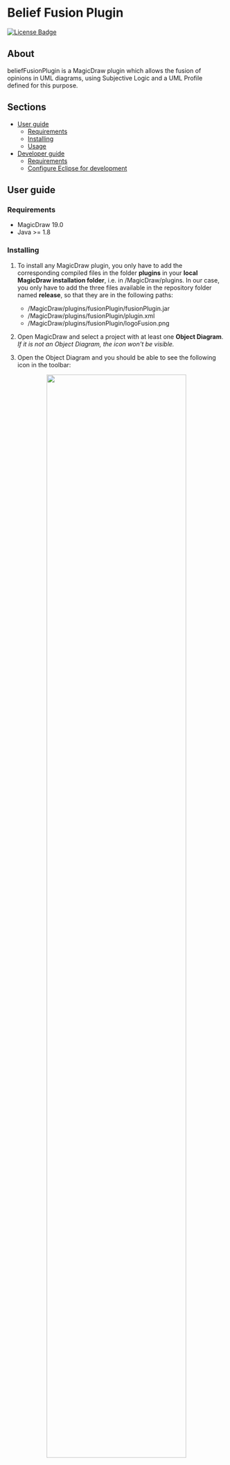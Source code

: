 Belief Fusion Plugin
======
[![License Badge](https://img.shields.io/badge/license-EPL%202.0-brightgreen.svg)](https://opensource.org/licenses/EPL-2.0)

## About

beliefFusionPlugin is a MagicDraw plugin which allows the fusion of opinions in UML diagrams, using Subjective Logic and a UML Profile defined for this purpose.

## Sections

- [User guide](https://github.com/atenearesearchgroup/beliefFusionPlugin#user-guide)
    -  [Requirements](https://github.com/atenearesearchgroup/beliefFusionPlugin#requirements)
    -  [Installing](https://github.com/atenearesearchgroup/beliefFusionPlugin#installing)
    -  [Usage](https://github.com/atenearesearchgroup/beliefFusionPlugin#usage)
-  [Developer guide](https://github.com/atenearesearchgroup/beliefFusionPlugin#developer-guide)
    - [Requirements](https://github.com/atenearesearchgroup/beliefFusionPlugin#requirements-1)  
    - [Configure Eclipse for development](https://github.com/atenearesearchgroup/beliefFusionPlugin#configure-eclipse-for-development)

## User guide

### Requirements

- MagicDraw 19.0
- Java >= 1.8


### Installing 

1. To install any MagicDraw plugin, you only have to add the corresponding compiled files in the folder **plugins** in your **local MagicDraw installation folder**, i.e. in /MagicDraw/plugins. In our case, you only have to add the three files available in the repository folder named **release**, so that they are in the following paths:

    - /MagicDraw/plugins/fusionPlugin/fusionPlugin.jar
    - /MagicDraw/plugins/fusionPlugin/plugin.xml
    - /MagicDraw/plugins/fusionPlugin/logoFusion.png

2. Open MagicDraw and select a project with at least one **Object Diagram**. _If it is not an Object Diagram, the icon won't be visible._
3. Open the Object Diagram and you should be able to see the following icon in the toolbar:

<div align="center"><img src="https://user-images.githubusercontent.com/26405870/118785217-f038fc80-b890-11eb-870d-452a527cafcb.png" width="80%"/></div>

4. If the icon is available, the installation was completed successfully.

### Usage

1. Import the example project with our profile from the following link. _Link not available yet, to be released soon._
2. Once the project is loaded, create the classes needed for your project and instanciate them in an **Object Diagram**. 

    In this tutorial, we are using the example of two friends, Ada and Bob, who are trying to agree on which film won an Oscar to make a guess in a group competition.

<div align="center"><img src="https://user-images.githubusercontent.com/26405870/118788630-422f5180-b894-11eb-8acb-aaf37e28d552.png"/></div>

4. Now, we will assign the **Agent** stereotype to those instances which will comment on the films, in this case, Ada and Bob, instances of **FilmFan**. Additionally, we will assign the stereotype **UncertainElementFusion** to the films so that the fans can assign their beliefs and fuse them afterward.

<div align="center"><img src="https://user-images.githubusercontent.com/26405870/118797220-a3f3b980-b89c-11eb-8e00-9bd9d164a0d0.png"/></div>

5. In this step, we create the **Belief** instances, so that the agents can assign their opinions to each of the movies.

<div align="center"><img src="https://user-images.githubusercontent.com/26405870/118797526-f8973480-b89c-11eb-81a2-b41e45251e17.png"/></div>

6. Then, we assign the beliefs as tag values for each of the films.

    Ada is pretty sure that the film that won an Oscar was Parasite, so she assigns the most confident opinion. In contrast, she decides to discard the other two films since she is pretty sure they did not win, so she assigns a high level of disbelief. 

    Bob loves superhero films, and he thinks Joker won the Oscar, although he is not entirely sure. Bob is also not into other types of films, so he does not know what to say about the others, assigning a vacuous opinion to them.

<div align="center"><img src="https://user-images.githubusercontent.com/26405870/118797921-5a579e80-b89d-11eb-93da-e21817ead0a2.png"/></div>

7. Finally, we click the fusion plugin button, and the opinions will be fused.

<div align="center"><img src="https://user-images.githubusercontent.com/26405870/118798233-b6222780-b89d-11eb-947a-aa89916be134.png" width="80%"/></div>

Depending on the fusion operator, the projection of the opinion will have a different value. However, the highest ones are mostly in the Parasite film, which is also the correct answer.

Optionally, you can show the tag values in a note so that your diagram looks more organized.

<div align="center"><img src="https://user-images.githubusercontent.com/26405870/119328157-1a6d2e80-bc84-11eb-8051-13667dc3cfd8.png" width="80%"/></div>


## Developer guide

### Requirements

- MagicDraw 19.0
- Java compiler 1.8 (JDK must be version 1.8 too - MagicDraw 19.0 does not support a higher version)
- Eclipse IDE for Eclipse Committers >= 2021-03

### Configure Eclipse for development

Before starting this tutorial, make sure to have installed the software mentioned in the requirements section.

1. Clone our repository in Eclipse, using the option **Import Projects from Git**.

<div align="center"><img src="https://user-images.githubusercontent.com/26405870/118799434-0483f600-b89f-11eb-8481-dcd6e8ee32f3.png" width="70%"/></div>

   Make sure that the Directory in which you clone the plugin is your current workspace.
   
   <div align="center"><img src="https://user-images.githubusercontent.com/26405870/119344581-2105a100-bc98-11eb-9516-c69a0ded9318.png" width="70%"/></div>
   
2. Following the tutorial available in the following URL, import the sample projects from the MagicDraw intallation folder.

    https://docs.nomagic.com/display/MD190SP4/Development+in+Eclipse
    
3. Aftet the previous steps, your workspace should look like this:

    <div align="center"><img src="https://user-images.githubusercontent.com/26405870/119345074-b86af400-bc98-11eb-90e3-718d3a273f6f.png"/></div>
    
4. Add the **BeliefFusionPlugin** project to the **MagicDraw with all plugins Build Path**, selecting on the _Project Properties > Java Build Path > Projects > Add_. _(Right-click on the project to access to the Properties option)_

<div align="center"><img src="https://user-images.githubusercontent.com/26405870/119345374-14357d00-bc99-11eb-9bf6-8ebcbf9cf264.png" width="80%"/></div>

5. Modify the file **MagicDraw with all plugins.launch** inside MagicDraw with all plugins project, so that the stringAttribute named **org.eclipse.jdt.launching.VM_ARGUMENTS**, contains an attribute named  **-Dmd.plugins.dir** with the following content:

```
    -Dmd.plugins.dir=&quot;${resource_loc:MagicDraw/MAGIC_DRAW_INSTALL_DIRECTORY}/plugins;${workspace_loc};${workspace_loc}/beliefFusionPlugin/plugin;"
```
6. Right-click on the file **MagicDraw with all plugins.launch**, select _Run As... > MagicDraw with all plugins_ and a new instance of MagicDraw should open. If this icon is available, it means that the deployment was completed successfully.

<div align="center"><img src="https://user-images.githubusercontent.com/26405870/118785217-f038fc80-b890-11eb-870d-452a527cafcb.png" width="80%"/></div>

## Citations
